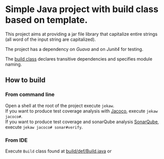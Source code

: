 # Simple Java project with build class based on template.

This project aims at providing a jar file library that capitalize entire strings (all word of the input string are capitalized).

The project has a dependency on *Guava* and on *Junit4* for testing.

The [build class](jeka/def/Build.java) declares transitive dependencies and specifies module naming.

## How to build

### From command line
Open a shell at the root of the project execute `jekaw`. <br/>
If you want to produce test coverage analysis with [Jacoco](http://eclemma.org/jacoco/), execute `jekaw jacoco#`. <br/>
If you want to produce test coverage and sonarQube analysis [SonarQube](http://www.sonarqube.org/), execute `jekaw jacoco# sonar#verify`.

### From IDE
Execute `Build` class found at [build/def/Build.java](jeka/def/Build.java) or <br/>

